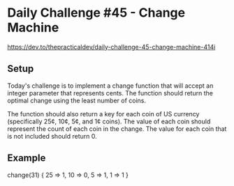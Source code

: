 # Daily Challenge #45 - Change Machine

https://dev.to/thepracticaldev/daily-challenge-45-change-machine-414i

## Setup

Today's challenge is to implement a change function that will accept an integer parameter that represents cents. The function should return the optimal change using the least number of coins.

The function should also return a key for each coin of US currency (specifically 25¢, 10¢, 5¢, and 1¢ coins). The value of each coin should represent the count of each coin in the change. The value for each coin that is not included should return 0.

## Example

change(31)
{ 25 => 1, 10 => 0, 5 => 1, 1 => 1 }
